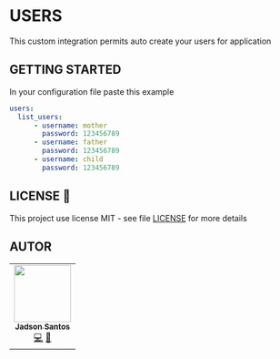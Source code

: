 # USERS

This custom integration permits auto create your users for application

## GETTING STARTED

In your configuration file paste this example

```yaml
users: 
  list_users:
      - username: mother
        password: 123456789
      - username: father
        password: 123456789
      - username: child
        password: 123456789

```

## LICENSE 📝

This project use license MIT - see file [LICENSE](LICENSE) for more details
## AUTOR

<table>
  <tr>
    <td align="center"><a href="https://github.com/jadson179"><img src="https://avatars0.githubusercontent.com/u/42282908?s=460&u=79ce909209ebf14da91a2d2517c9b0f9e378a4e1&v=4" width="100px;" alt=""/><br /><sub><b>Jadson Santos</b></sub></a><br /><a href="https://github.com/jadson179/users/commits?author=jadson179" title="Code">💻</a> <a href="https://github.com/jadson179" title="Design">🎨</a></td>
</table>





 

